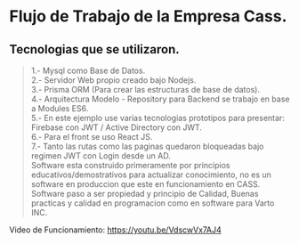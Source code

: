# Flujo de Trabajo de la Empresa Cass.
## Tecnologias que se utilizaron.
> 1.- Mysql como Base de Datos.  
> 2.- Servidor Web propio creado bajo Nodejs.  
> 3.- Prisma ORM (Para crear las estructuras de base de datos).  
> 4.- Arquitectura Modelo - Repository para Backend se trabajo en base a Modules ES6.  
> 5.- En este ejemplo use varias tecnologias prototipos para presentar: Firebase con JWT / Active Directory con JWT.  
> 6.- Para el front se uso React JS.  
> 7.- Tanto las rutas como las paginas quedaron bloqueadas bajo regimen JWT con Login desde un AD.  
Software esta construido primeramente por principios educativos/demostrativos para actualizar conocimiento, no es un software en produccion que este en funcionamiento en CASS.
Software paso a ser propiedad y principio de Calidad, Buenas practicas y calidad en programacion como en software para Varto INC.

Video de Funcionamiento: https://youtu.be/VdscwVx7AJ4
